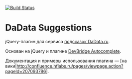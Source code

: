 [![Build Status](https://travis-ci.org/hflabs/suggestions-jquery.png?branch=master)](https://travis-ci.org/hflabs/suggestions-jquery)

DaData Suggestions
==================

jQuery-плагин для сервиса [подсказок DaData.ru](https://dadata.ru/suggestions/).

Основан на jQuery и плагине [DevBridge Autocomplete](https://github.com/devbridge/jQuery-Autocomplete).

Документация и примеры использования плагина — [на вики|http://confluence.hflabs.ru/pages/viewpage.action?pageId=207093786].
